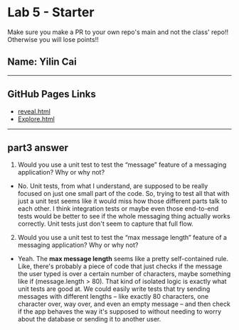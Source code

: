 # Lab 5 - Starter
Make sure you make a PR to your own repo's main and not the class' repo!! Otherwise you will lose points!!
## Name: Yilin Cai 
---
## GitHub Pages Links

- [reveal.html](https://yilincaii.github.io/Lab5_Starter/expose.html)
- [Explore.html](https://yilincaii.github.io/Lab5_Starter/explore.html)
  
---

## part3 answer

1) Would you use a unit test to test the “message” feature of a messaging application? Why or why not?
   

- No. Unit tests, from what I understand, are supposed to be really focused on just one small part of the code. So, trying to test all that with just a unit test seems like it would miss how those different parts talk to each other. I think integration tests or maybe even those end-to-end tests would be better to see if the whole messaging thing actually works correctly. Unit tests just don't seem to capture that full flow.
  


2) Would you use a unit test to test the “max message length” feature of a messaging application? Why or why not?

- Yeah. The **max message length** seems like a pretty self-contained rule. Like, there's probably a piece of code that just checks if the message the user typed is over a certain number of characters, maybe something like if (message.length > 80). That kind of isolated logic is exactly what unit tests are good at. We could easily write tests that try sending messages with different lengths – like exactly 80 characters, one character over, way over, and even an empty message – and then check if the app behaves the way it's supposed to without needing to worry about the database or sending it to another user. 

